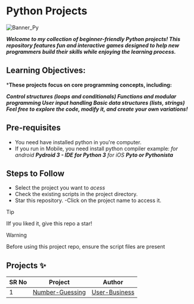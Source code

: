 # Python Projects
![Banner_Py](https://github.com/user-attachments/assets/dd5f93cd-6b8a-4a93-a5d4-46ac703f53a4)



***Welcome to my collection of beginner-friendly Python projects! This repository features fun and interactive games designed to help new programmers build their skills while enjoying the learning process.***
## Learning Objectives:
***These projects focus on core programming concepts, including:**

***Control structures (loops and conditionals)
Functions and modular programming
User input handling
Basic data structures (lists, strings)
Feel free to explore the code, modify it, and create your own variations!***

## Pre-requisites
- You need have installed python in you're computer.
- If you run in Mobile, you need install python compiler example: _for android_ ***Pydroid 3 - IDE for Python 3*** _for iOS_ ***Pyto or Pythonista***

## Steps to Follow
- Select the project you want to _acess_
- Check the existing scripts in the project directory.
- Star this repository.
-Click on the project name to access it.

> [!TIP]
> IIf you liked it, give this repo a star!

> [!WARNING]
> Before using this project repo, ensure the script files are present


## Projects ✨
SR No   | Project | Author  
--- | --- | ---
1 | [Number-Guessing](https://github.com/User-Business/Project-Guessing-Game) | [User-Business](https://github.com/User-Business) 
